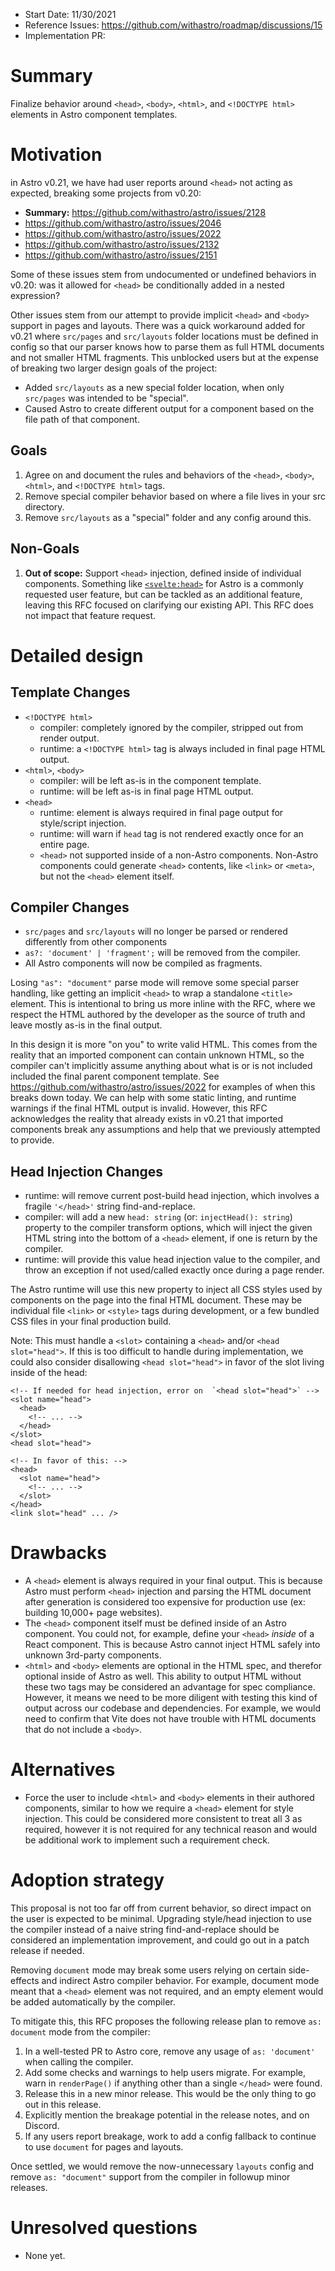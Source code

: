 - Start Date: 11/30/2021
- Reference Issues: https://github.com/withastro/roadmap/discussions/15
- Implementation PR:

# Summary

Finalize behavior around `<head>`, `<body>`, `<html>`, and `<!DOCTYPE html>` elements in Astro component templates.

# Motivation

in Astro v0.21, we have had user reports around `<head>` not acting as expected, breaking some projects from v0.20:

- **Summary:** https://github.com/withastro/astro/issues/2128
- https://github.com/withastro/astro/issues/2046
- https://github.com/withastro/astro/issues/2022
- https://github.com/withastro/astro/issues/2132
- https://github.com/withastro/astro/issues/2151

Some of these issues stem from undocumented or undefined behaviors in v0.20: was it allowed for `<head>` be conditionally added in a nested expression?

Other issues stem from our attempt to provide implicit `<head>` and `<body>` support in pages and layouts. There was a quick workaround added for v0.21 where `src/pages` and `src/layouts` folder locations must be defined in config so that our parser knows how to parse them as full HTML documents and not smaller HTML fragments. This unblocked users but at the expense of breaking two larger design goals of the project:

- Added `src/layouts` as a new special folder location, when only `src/pages` was intended to be "special".
- Caused Astro to create different output for a component based on the file path of that component.

## Goals

1. Agree on and document the rules and behaviors of the `<head>`, `<body>`, `<html>`, and `<!DOCTYPE html>` tags.
2. Remove special compiler behavior based on where a file lives in your src directory.
3. Remove `src/layouts` as a "special" folder and any config around this.

## Non-Goals

1. **Out of scope:** Support `<head>` injection, defined inside of individual components. Something like [`<svelte:head>`](https://svelte.dev/docs#svelte_head) for Astro is a commonly requested user feature, but can be tackled as an additional feature, leaving this RFC focused on clarifying our existing API. This RFC does not impact that feature request.

# Detailed design

## Template Changes

- `<!DOCTYPE html>`
  - compiler: completely ignored by the compiler, stripped out from render output.
  - runtime: a `<!DOCTYPE html>` tag is always included in final page HTML output.
- `<html>`, `<body>`
  - compiler: will be left as-is in the component template.
  - runtime: will be left as-is in final page HTML output.
- `<head>`
  - runtime: element is always required in final page output for style/script injection.
  - runtime: will warn if `head` tag is not rendered exactly once for an entire page.
  - `<head>` not supported inside of a non-Astro components. Non-Astro components could generate `<head>` contents, like `<link>` or `<meta>`, but not the `<head>` element itself.

## Compiler Changes

- `src/pages` and `src/layouts` will no longer be parsed or rendered differently from other components
- `as?: 'document' | 'fragment';` will be removed from the compiler.
- All Astro components will now be compiled as fragments.

Losing `"as": "document"` parse mode will remove some special parser handling, like getting an implicit `<head>` to wrap a standalone `<title>` element. This is intentional to bring us more inline with the RFC, where we respect the HTML authored by the developer as the source of truth and leave mostly as-is in the final output.

In this design it is more "on you" to write valid HTML. This comes from the reality that an imported component can contain unknown HTML, so the compiler can't implicitly assume anything about what is or is not included included the final parent component template. See https://github.com/withastro/astro/issues/2022 for examples of when this breaks down today. We can help with some static linting, and runtime warnings if the final HTML output is invalid. However, this RFC acknowledges the reality that already exists in v0.21 that imported components break any assumptions and help that we previously attempted to provide.

## Head Injection Changes

- runtime: will remove current post-build head injection, which involves a fragile `'</head>'` string find-and-replace.
- compiler: will add a new `head: string` (or: `injectHead(): string`) property to the compiler transform options, which will inject the given HTML string into the bottom of a `<head>` element, if one is return by the compiler.
- runtime: will provide this value head injection value to the compiler, and throw an exception if not used/called exactly once during a page render.

The Astro runtime will use this new property to inject all CSS styles used by components on the page into the final HTML document. These may be individual file `<link>` or `<style>` tags during development, or a few bundled CSS files in your final production build.

Note: This must handle a `<slot>` containing a `<head>` and/or `<head slot="head">`. If this is too difficult to handle during implementation, we could also consider disallowing `<head slot="head">` in favor of the slot living inside of the head:

```astro
<!-- If needed for head injection, error on  `<head slot="head">` -->
<slot name="head">
  <head>
    <!-- ... -->
  </head>
</slot>
<head slot="head">

<!-- In favor of this: -->
<head>
  <slot name="head">
    <!-- ... -->
  </slot>
</head>
<link slot="head" ... />
```

# Drawbacks

- A `<head>` element is always required in your final output. This is because Astro must perform `<head>` injection and parsing the HTML document after generation is considered too expensive for production use (ex: building 10,000+ page websites).
- The `<head>` component itself must be defined inside of an Astro component. You could not, for example, define your `<head>` _inside_ of a React component. This is because Astro cannot inject HTML safely into unknown 3rd-party components.
- `<html>` and `<body>` elements are optional in the HTML spec, and therefor optional inside of Astro as well. This ability to output HTML without these two tags may be considered an advantage for spec compliance. However, it means we need to be more diligent with testing this kind of output across our codebase and dependencies. For example, we would need to confirm that Vite does not have trouble with HTML documents that do not include a `<body>`.

# Alternatives

- Force the user to include `<html>` and `<body>` elements in their authored components, similar to how we require a `<head>` element for style injection. This could be considered more consistent to treat all 3 as required, however it is not required for any technical reason and would be additional work to implement such a requirement check.

# Adoption strategy

This proposal is not too far off from current behavior, so direct impact on the user is expected to be minimal. Upgrading style/head injection to use the compiler instead of a naive string find-and-replace should be considered an implementation improvement, and could go out in a patch release if needed.

Removing `document` mode may break some users relying on certain side-effects and indirect Astro compiler behavior. For example, document mode meant that a `<head>` element was not required, and an empty element would be added automatically by the compiler.

To mitigate this, this RFC proposes the following release plan to remove `as: document` mode from the compiler:

1. In a well-tested PR to Astro core, remove any usage of `as: 'document'` when calling the compiler.
2. Add some checks and warnings to help users migrate. For example, warn in `renderPage()` if anything other than a single `</head>` were found.
3. Release this in a new minor release. This would be the only thing to go out in this release.
4. Explicitly mention the breakage potential in the release notes, and on Discord.
5. If any users report breakage, work to add a config fallback to continue to use `document` for pages and layouts.

Once settled, we would remove the now-unnecessary `layouts` config and remove `as: "document"` support from the compiler in followup minor releases.

# Unresolved questions

- None yet.

